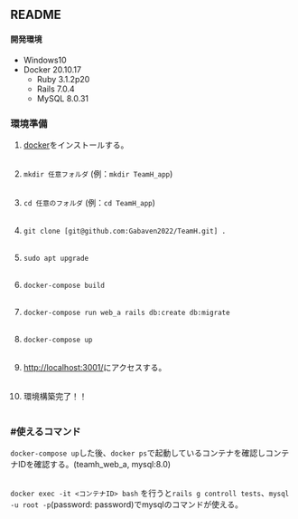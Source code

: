 ## README

#### 開発環境
- Windows10
- Docker 20.10.17
  - Ruby 3.1.2p20
  - Rails 7.0.4
  - MySQL 8.0.31

### 環境準備

1. [docker](https://docs.docker.com/desktop/install/windows-install/)をインストールする。<br><br>

1. `mkdir 任意フォルダ` (例：`mkdir TeamH_app`)<br><br>

1. `cd 任意のフォルダ` (例：`cd TeamH_app`)<br><br>

1. `git clone [git@github.com:Gabaven2022/TeamH.git] .`<br><br>

1. `sudo apt upgrade`<br><br>

1. `docker-compose build`<br><br>

1. `docker-compose run web_a rails db:create db:migrate`<br><br>

1. `docker-compose up`<br><br>

1. [http://localhost:3001/](http://localhost:3001/)にアクセスする。<br><br>

1. 環境構築完了！！<br><br>

### #使えるコマンド
`docker-compose up`した後、`docker ps`で起動しているコンテナを確認しコンテナIDを確認する。(teamh_web_a, mysql:8.0)<br><br>

`docker exec -it <コンテナID> bash` を行うと`rails g controll tests`、`mysql -u root -p`(password: password)でmysqlのコマンドが使える。
